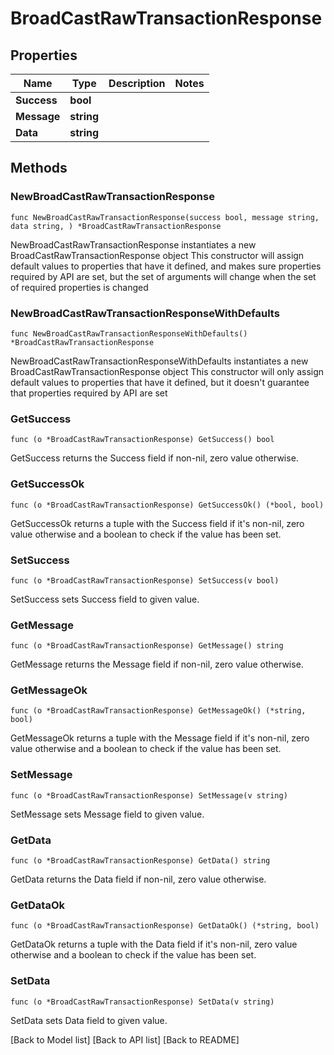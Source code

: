 # BroadCastRawTransactionResponse

## Properties

| Name        | Type       | Description | Notes |
| ----------- | ---------- | ----------- | ----- |
| **Success** | **bool**   |             |       |
| **Message** | **string** |             |       |
| **Data**    | **string** |             |       |

## Methods

### NewBroadCastRawTransactionResponse

`func NewBroadCastRawTransactionResponse(success bool, message string, data string, ) *BroadCastRawTransactionResponse`

NewBroadCastRawTransactionResponse instantiates a new BroadCastRawTransactionResponse object This constructor will assign default values to properties that have it defined, and makes sure properties required by API are set, but the set of arguments will change when the set of required properties is changed

### NewBroadCastRawTransactionResponseWithDefaults

`func NewBroadCastRawTransactionResponseWithDefaults() *BroadCastRawTransactionResponse`

NewBroadCastRawTransactionResponseWithDefaults instantiates a new BroadCastRawTransactionResponse object This constructor will only assign default values to properties that have it defined, but it doesn't guarantee that properties required by API are set

### GetSuccess

`func (o *BroadCastRawTransactionResponse) GetSuccess() bool`

GetSuccess returns the Success field if non-nil, zero value otherwise.

### GetSuccessOk

`func (o *BroadCastRawTransactionResponse) GetSuccessOk() (*bool, bool)`

GetSuccessOk returns a tuple with the Success field if it's non-nil, zero value otherwise and a boolean to check if the value has been set.

### SetSuccess

`func (o *BroadCastRawTransactionResponse) SetSuccess(v bool)`

SetSuccess sets Success field to given value.

### GetMessage

`func (o *BroadCastRawTransactionResponse) GetMessage() string`

GetMessage returns the Message field if non-nil, zero value otherwise.

### GetMessageOk

`func (o *BroadCastRawTransactionResponse) GetMessageOk() (*string, bool)`

GetMessageOk returns a tuple with the Message field if it's non-nil, zero value otherwise and a boolean to check if the value has been set.

### SetMessage

`func (o *BroadCastRawTransactionResponse) SetMessage(v string)`

SetMessage sets Message field to given value.

### GetData

`func (o *BroadCastRawTransactionResponse) GetData() string`

GetData returns the Data field if non-nil, zero value otherwise.

### GetDataOk

`func (o *BroadCastRawTransactionResponse) GetDataOk() (*string, bool)`

GetDataOk returns a tuple with the Data field if it's non-nil, zero value otherwise and a boolean to check if the value has been set.

### SetData

`func (o *BroadCastRawTransactionResponse) SetData(v string)`

SetData sets Data field to given value.

\[Back to Model list] \[Back to API list] \[Back to README]
